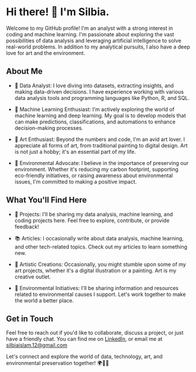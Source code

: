 # Hi there! 👋 I'm Silbia.

Welcome to my GitHub profile! I'm an analyst with a strong interest in coding and machine learning. I'm passionate about exploring the vast possibilities of data analysis and leveraging artificial intelligence to solve real-world problems. In addition to my analytical pursuits, I also have a deep love for art and the environment.

## About Me

- 🔬 Data Analyst: I love diving into datasets, extracting insights, and making data-driven decisions. I have experience working with various data analysis tools and programming languages like Python, R, and SQL.

- 🤖 Machine Learning Enthusiast: I'm actively exploring the world of machine learning and deep learning. My goal is to develop models that can make predictions, classifications, and automations to enhance decision-making processes.

- 🎨 Art Enthusiast: Beyond the numbers and code, I'm an avid art lover. I appreciate all forms of art, from traditional painting to digital design. Art is not just a hobby; it's an essential part of my life.

- 🌿 Environmental Advocate: I believe in the importance of preserving our environment. Whether it's reducing my carbon footprint, supporting eco-friendly initiatives, or raising awareness about environmental issues, I'm committed to making a positive impact.

## What You'll Find Here

- 📁 Projects: I'll be sharing my data analysis, machine learning, and coding projects here. Feel free to explore, contribute, or provide feedback!

- 📚 Articles: I occasionally write about data analysis, machine learning, and other tech-related topics. Check out my articles to learn something new.

- 🎨 Artistic Creations: Occasionally, you might stumble upon some of my art projects, whether it's a digital illustration or a painting. Art is my creative outlet.

- 🌱 Environmental Initiatives: I'll be sharing information and resources related to environmental causes I support. Let's work together to make the world a better place.

## Get in Touch

Feel free to reach out if you'd like to collaborate, discuss a project, or just have a friendly chat. You can find me on [LinkedIn](https://www.linkedin.com/in/silbia-islam-b58523215/), or email me at silbiaislam.12@gmail.com

Let's connect and explore the world of data, technology, art, and environmental preservation together! 🌍🎨🤖

<!---
silbiaislam/silbiaislam is a ✨ special ✨ repository because its `README.md` (this file) appears on your GitHub profile.
You can click the Preview link to take a look at your changes.
--->
